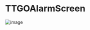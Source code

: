 ﻿# TTGOAlarmScreen
![image](https://github.com/NickFlatow/TTGOAlarmScreen/assets/24968900/bb25e03a-fc59-433d-90f4-bc84a5a7ae9f)
